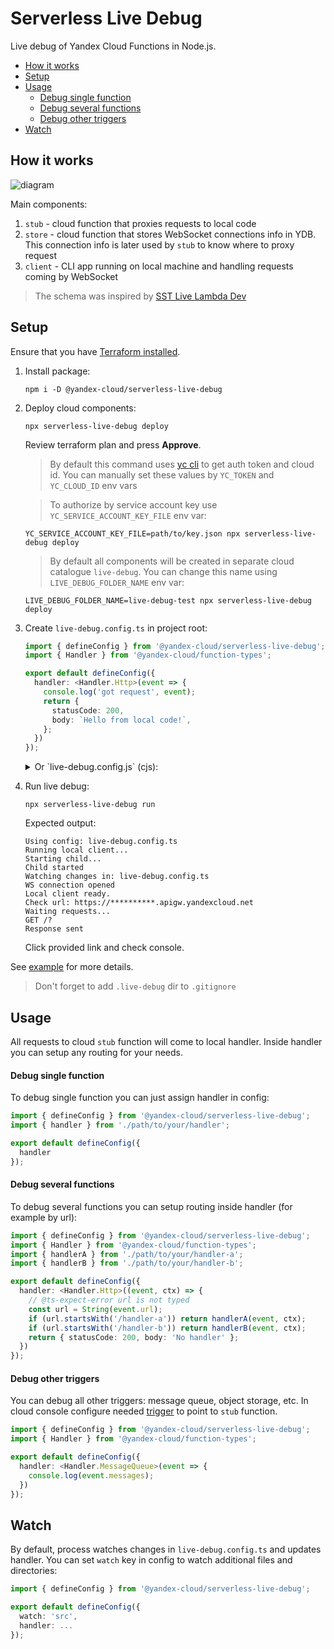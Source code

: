 # Serverless Live Debug
Live debug of Yandex Cloud Functions in Node.js.

<!-- toc -->

- [How it works](#how-it-works)
- [Setup](#setup)
- [Usage](#usage)
    + [Debug single function](#debug-single-function)
    + [Debug several functions](#debug-several-functions)
    + [Debug other triggers](#debug-other-triggers)
- [Watch](#watch)

<!-- tocstop -->

## How it works
![diagram](https://user-images.githubusercontent.com/1473072/221630804-855844d9-7b38-40ed-a5ce-b62939d65ae1.png)

Main components:
1. `stub` - cloud function that proxies requests to local code
2. `store` - cloud function that stores WebSocket connections info in YDB. This connection info is later used by `stub` to know where to proxy request
3. `client` - CLI app running on local machine and handling requests coming by WebSocket

> The schema was inspired by [SST Live Lambda Dev](https://docs.sst.dev/live-lambda-development)

## Setup
Ensure that you have [Terraform installed](https://cloud.yandex.ru/docs/tutorials/infrastructure-management/terraform-quickstart).

1. Install package:
    ```
    npm i -D @yandex-cloud/serverless-live-debug
    ```

2. Deploy cloud components:
    ```
    npx serverless-live-debug deploy
    ```
    Review terraform plan and press **Approve**.

    > By default this command uses [yc cli](https://cloud.yandex.ru/docs/cli/) to get auth token and cloud id. You can manually set these values by `YC_TOKEN` and `YC_CLOUD_ID` env vars

    > To authorize by service account key use `YC_SERVICE_ACCOUNT_KEY_FILE` env var:

    ```
    YC_SERVICE_ACCOUNT_KEY_FILE=path/to/key.json npx serverless-live-debug deploy
    ```

    > By default all components will be created in separate cloud catalogue `live-debug`. You can change this name using `LIVE_DEBUG_FOLDER_NAME` env var:
    ```
    LIVE_DEBUG_FOLDER_NAME=live-debug-test npx serverless-live-debug deploy
    ```

3. Create `live-debug.config.ts` in project root:
    ```ts
    import { defineConfig } from '@yandex-cloud/serverless-live-debug';
    import { Handler } from '@yandex-cloud/function-types';

    export default defineConfig({
      handler: <Handler.Http>(event => {
        console.log('got request', event);
        return {
          statusCode: 200,
          body: `Hello from local code!`,
        };
      })
    });
    ```
    <details>
    <summary>Or `live-debug.config.js` (cjs):</summary>

    ```js
    const { defineConfig } = require('@yandex-cloud/serverless-live-debug');

    module.exports = defineConfig({
      handler: event => {
        console.log('got request', event);
        return {
          statusCode: 200,
          body: `Hello from local code!`,
        };
      }
    });
    ```

    </details>

4. Run live debug:
    ```
    npx serverless-live-debug run
    ```
    Expected output:
    ```
    Using config: live-debug.config.ts
    Running local client...
    Starting child...
    Child started
    Watching changes in: live-debug.config.ts
    WS connection opened
    Local client ready.
    Check url: https://**********.apigw.yandexcloud.net
    Waiting requests...
    GET /?
    Response sent
    ```
    Click provided link and check console.

See [example](/example) for more details.

> Don't forget to add `.live-debug` dir to `.gitignore`

## Usage
All requests to cloud `stub` function will come to local handler.
Inside handler you can setup any routing for your needs.

#### Debug single function
To debug single function you can just assign handler in config:
```ts
import { defineConfig } from '@yandex-cloud/serverless-live-debug';
import { handler } from './path/to/your/handler';

export default defineConfig({
  handler
});
```

#### Debug several functions
To debug several functions you can setup routing inside handler (for example by url):
```ts
import { defineConfig } from '@yandex-cloud/serverless-live-debug';
import { Handler } from '@yandex-cloud/function-types';
import { handlerA } from './path/to/your/handler-a';
import { handlerB } from './path/to/your/handler-b';

export default defineConfig({
  handler: <Handler.Http>((event, ctx) => {
    // @ts-expect-error url is not typed
    const url = String(event.url);
    if (url.startsWith('/handler-a')) return handlerA(event, ctx);
    if (url.startsWith('/handler-b')) return handlerB(event, ctx);
    return { statusCode: 200, body: 'No handler' };
  })
});
```

#### Debug other triggers
You can debug all other triggers: message queue, object storage, etc.
In cloud console configure needed [trigger](https://cloud.yandex.ru/docs/serverless-containers/concepts/trigger/) to point to `stub` function.
```ts
import { defineConfig } from '@yandex-cloud/serverless-live-debug';
import { Handler } from '@yandex-cloud/function-types';

export default defineConfig({
  handler: <Handler.MessageQueue>(event => {
    console.log(event.messages);
  })
});
```

## Watch
By default, process watches changes in `live-debug.config.ts` and updates handler.
You can set `watch` key in config to watch additional files and directories:
```ts
import { defineConfig } from '@yandex-cloud/serverless-live-debug';

export default defineConfig({
  watch: 'src',
  handler: ...
});
```
